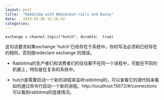 ```yaml
---
layout: post
title:  "Rabbitmq with Websocket-rails and Bunny"
date:   2015-01-06 15:16:42
categories: 
---
```


    exchange = channel.topic("hutch", durable:	true)

这句话要求如果exchange 'hutch'已经存在于系统中，你的写法必须和已经存在的相同，否则报redeclare exchange 的错误。

* Rabbitmq的生产者们和消费者们的往往都不在同一个进程中，可能在不同的机器上，特别是在复杂的系统中。


* hutch是需要启动一个新的进程来监听rabbitmq的，可以查看它的源代码来看如何通过命令行启动一个新的进程。http://localhost:15672/#/connections 可以看到rabbitmq的连接情况。